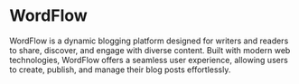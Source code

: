 # WordFlow
WordFlow is a dynamic blogging platform designed for writers and readers to share, discover, and engage with diverse content. Built with modern web technologies, WordFlow offers a seamless user experience, allowing users to create, publish, and manage their blog posts effortlessly.
